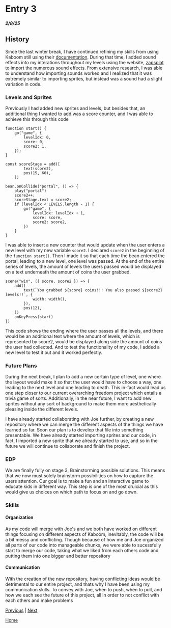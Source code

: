 # Entry 3
##### 2/8/25

## History

Since the last winter break, I have continued refining my skills from using Kaboom still using their [documentation](https://kaboomjs.com). During that time, I added sound effects into my interations throughout my levels using the website, [zapsplat](https://www.zapsplat.com/sound-effect-categories/) to import the numerous sound effects. From extensive research, I was able to understand how importing sounds worked and I realized that it was extremely similar to importing sprites, but instead was a sound had a slight variation in code.

### Levels and Sprites 

Previously I had added new sprites and levels, but besides that, an additional thing I wanted to add was a score counter, and I was able to achieve this through this code

```JS
function start() {
	go("game", {
		levelIdx: 0,
		score: 0,
		score2: 1,
	});
}

const scoreStage = add([
		text(score2),
		pos(15, 60),
	])

bean.onCollide("portal", () => {
    play("portal")
    score2++;
    scoreStage.text = score2;
    if (levelIdx < LEVELS.length - 1) {
        go("game", {
            levelIdx: levelIdx + 1,
            score: score,
            score2: score2,
        })
    }
}
```

I was able to insert a new counter that would update when the user enters a new level with my new variable `score2`. I declared `score2` in the beginning of the `function start()`. Then I made it so that each time the bean entered the portal, leading to a new level, one level was passed. At the end of the entire series of levels, the amount of levels the users passed would be displayed on a text underneath the amount of coins the user grabbed. 

```JS
scene("win", ({ score, score2 }) => {
	add([
		text(`You grabbed ${score} coins!!! You also passed ${score2} levels!!`, {
			width: width(),
		}),
		pos(12),
	])
	onKeyPress(start)
})
```

This code shows the ending where the user passes all the levels, and there would be an additional text where the amount of levels, which is represented by score2, would be displayed along side the amount of coins the user had collected. And to test the functionality of my code, I added a new level to test it out and it worked perfectly.

### Future Plans
During the next break, I plan to add a new certain type of level, one where the layout would make it so that the user would have to choose a way, one leading to the next level and one leading to death. This in-fact would lead us one step closer to our current overarching freedom project which entails a trivia game of sorts. Additionally, in the near future, I want to add new sprites without any sort of background to make them more aesthetically pleasing inside the different levels. 

I have already started collaborating with Joe further, by creating a new repository where we can merge the different aspects of the things we have learned so far. Soon our plan is to develop that file into something presentable. We have already started importing sprites and our code, in fact, I imported a new sprite that we already started to use, and so in the future we will continue to collaborate and finish the project.

### EDP 
We are finally fully on stage 3, Brainstorming possible solutions. This means that we now must solely brainstorm possibilities on how to capture the users attention. Our goal is to make a fun and an interactive game to educate kids in different way. This step is one of the most cruicial as this would give us choices on which path to focus on and go down.

### Skills

#### Organization 
As my code will merge with Joe's and we both have worked on different things focusing on different aspects of Kaboom, inevitably, the code will be a bit messy and conflicting. Though because of how me and Joe organized all parts of our code into manageable chunks, we were able to sucessfully start to merge our code, taking what we liked from each others code and putting them into one bigger and better repository

#### Communication
With the creation of the new repository, having conflicting ideas would be detrimental to our entire project, and thats why I have been using my communication skills. To convey with Joe, when to push, when to pull, and how we each see the future of this project, all in order to not conflict with each others and make problems 

[Previous](entry02.md) | [Next](entry04.md)

[Home](../README.md)